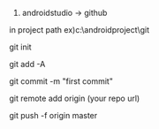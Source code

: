 1. androidstudio -> github
 
in project path ex)c:\androidproject\git 

git init

git add -A

git commit -m "first commit"

git remote add origin (your repo url)

git push -f origin master

